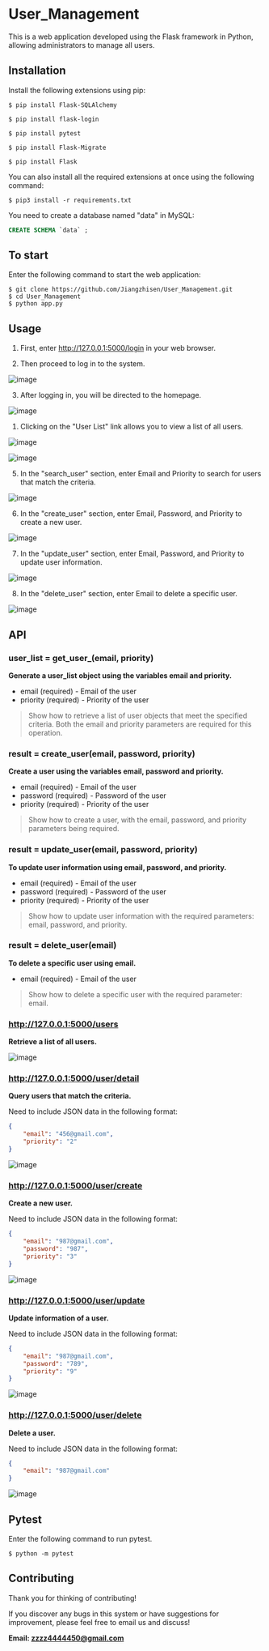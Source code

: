 # User_Management
This is a web application developed using the Flask framework in Python, allowing administrators to manage all users.


## Installation
Install the following extensions using pip:

```
$ pip install Flask-SQLAlchemy

$ pip install flask-login

$ pip install pytest

$ pip install Flask-Migrate

$ pip install Flask
```

You can also install all the required extensions at once using the following command:
```
$ pip3 install -r requirements.txt
```

You need to create a database named "data" in MySQL:

```sql
CREATE SCHEMA `data` ;
```


## To start

Enter the following command to start the web application:

```
$ git clone https://github.com/Jiangzhisen/User_Management.git
$ cd User_Management
$ python app.py
```


## Usage
1. First, enter http://127.0.0.1:5000/login in your web browser.

2. Then proceed to log in to the system.

![image](app1/static/images/user_management1.png)

3. After logging in, you will be directed to the homepage.

![image](app1/static/images/user_management7.png)

1. Clicking on the "User List" link allows you to view a list of all users.

![image](app1/static/images/user_management8.png)

![image](app1/static/images/user_management6.png)

5. In the "search_user" section, enter Email and Priority to search for users that match the criteria.

![image](app1/static/images/user_management2.png)

6. In the "create_user" section, enter Email, Password, and Priority to create a new user.

![image](app1/static/images/user_management3.png)

7. In the "update_user" section, enter Email, Password, and Priority to update user information.

![image](app1/static/images/user_management4.png)

8. In the "delete_user" section, enter Email to delete a specific user.

![image](app1/static/images/user_management5.png)


## API

### user_list = get_user_(email, priority)

**Generate a user_list object using the variables email and priority.**

- email (required) - Email of the user
- priority (required) - Priority of the user

>Show how to retrieve a list of user objects that meet the specified criteria. Both the email and priority parameters are required for this operation.

### result = create_user(email, password, priority)

**Create a user using the variables email, password and priority.**

- email (required) - Email of the user
- password (required) - Password of the user
- priority (required) - Priority of the user

>Show how to create a user, with the email, password, and priority parameters being required.

### result = update_user(email, password, priority)

**To update user information using email, password, and priority.**

- email (required) - Email of the user
- password (required) - Password of the user
- priority (required) - Priority of the user

>Show how to update user information with the required parameters: email, password, and priority.

### result = delete_user(email)

**To delete a specific user using email.**

- email (required) - Email of the user

>Show how to delete a specific user with the required parameter: email.


### http://127.0.0.1:5000/users

**Retrieve a list of all users.**

![image](app1/static/images/user_management9.png)

### http://127.0.0.1:5000/user/detail

**Query users that match the criteria.**

Need to include JSON data in the following format:

```json
{
    "email": "456@gmail.com",
    "priority": "2"
}
```

![image](app1/static/images/user_management10.png)

### http://127.0.0.1:5000/user/create

**Create a new user.**

Need to include JSON data in the following format:

```json
{
    "email": "987@gmail.com",
    "password": "987",
    "priority": "3"
}
```

![image](app1/static/images/user_management11.png)

### http://127.0.0.1:5000/user/update

**Update information of a user.**

Need to include JSON data in the following format:

```json
{
    "email": "987@gmail.com",
    "password": "789",
    "priority": "9"
}
```

![image](app1/static/images/user_management11.png)

### http://127.0.0.1:5000/user/delete

**Delete a user.**

Need to include JSON data in the following format:

```json
{
    "email": "987@gmail.com"
}
```

![image](app1/static/images/user_management12.png)


## Pytest

Enter the following command to run pytest.

```
$ python -m pytest
```                                                          


## Contributing

Thank you for thinking of contributing!

If you discover any bugs in this system or have suggestions for improvement, please feel free to email us and discuss!

**Email: zzzz4444450@gmail.com**




